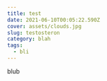 ```yaml
---
title: test
date: 2021-06-10T00:05:22.590Z
cover: assets/clouds.jpg
slug: testosteron
category: blah
tags:
  - bli
---
```

blub